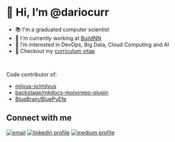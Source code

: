 # 👋 Hi, I’m @dariocurr

-   :books: I'm a graduated computer scientist
-   :office: I'm currently working at [BuildNN](https://www.buildnn.com/index_en.html)
-   👀 I’m interested in DevOps, Big Data, Cloud Computing and AI
-   :memo: Checkout my [curriculum vitae](https://dariocurr.github.io/)

<br>

Code contributor of:

-   [milvus-io/milvus](https://github.com/milvus-io/milvus)
-   [backstage/mkdocs-monorepo-plugin](https://github.com/backstage/mkdocs-monorepo-plugin)
-   [BlueBrain/BluePyEfe](https://github.com/BlueBrain/BluePyEfe)

## Connect with me

[![email](https://img.shields.io/badge/Gmail-D14836?style=for-the-badge&logo=gmail&logoColor=white)](mailto:dariocurr@gmail.com)
[![linkedin profile](https://img.shields.io/badge/LinkedIn-0077B5?style=for-the-badge&logo=linkedin&logoColor=white)](https://www.linkedin.com/in/dario-curreri-525365178/)
[![medium profile](https://img.shields.io/badge/Medium-12100E?style=for-the-badge&logo=medium&logoColor=white)](https://dariocurr.medium.com/)
